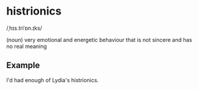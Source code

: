 # histrionics

/ˌhɪs.triˈɒn.ɪks/

(noun) very emotional and energetic behaviour that is not sincere and has no real meaning

## Example

I'd had enough of Lydia's histrionics.

